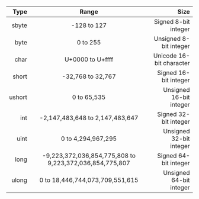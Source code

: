 |   Type |                          Range                          |                     Size |
|-------:|:-------------------------------------------------------:|-------------------------:|
|  sbyte |                       -128 to 127                       |     Signed 8-bit integer |
|   byte |                         0 to 255                        |   Unsigned 8-bit integer |
|   char |                     U+0000 to U+ffff                    | Unicode 16-bit character |
|  short |                    -32,768 to 32,767                    |    Signed 16-bit integer |
| ushort |                       0 to 65,535                       |  Unsigned 16-bit integer |
|    int |             -2,147,483,648 to 2,147,483,647             |    Signed 32-bit integer |
|   uint |                    0 to 4,294,967,295                   |  Unsigned 32-bit integer |
|   long | -9,223,372,036,854,775,808 to 9,223,372,036,854,775,807 |    Signed 64-bit integer |
|  ulong |             0 to 18,446,744,073,709,551,615             |  Unsigned 64-bit integer |